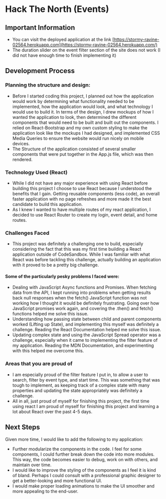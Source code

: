# Hack The North (Events)

## Important Information 
* You can visit the deployed application at the link [https://stormy-ravine-02564.herokuapp.com](https://stormy-ravine-02564.herokuapp.com/)
* The duration slider on the event filter section of the site does not work (I did not have enough time to finish implementing it)

## Development Process
### Planning the structure and design:
* Before I started coding this project, I planned out how the application would work by determining what functionality needed to be implemented, how the application would look, and what technology I would use to build it. In terms of the design, I drew mockups of how I wanted the application to look, then determined the different components that would need to be built and built out the components. I relied on React-Bootstrap and my own custom styling to make the application look like the mockups I had designed, and implemented CSS Media Queries to ensure the website would run nicely on mobile devices. 
* The Structure of the application consisted of several smaller components that were put together in the App.js file, which was then rendered.

### Technology Used (React)
* While I did not have any major experience with using React before building this project I choose to use React because I understood the benefits that I gain. Getting reusable components (less code), an overall faster application with no page refreshes and more made it the best candidate to build this application.
* As I knew I wanted to have multiple routes of my react application, I decided to use React Router to create my login, event detail, and home routes.

### Challenges Faced
* This project was definitely a challenging one to build, especially considering the fact that this was my first time building a React application outside of CodeSandbox. While I was familiar with what React was before tackling this challenge, actually building an application with it proved to be a pretty big challenge.
#### Some of the particularly pesky problems I faced were:
* Dealing with JavaScript Async functions and Promises. When fetching data from the API, I kept running into problems when getting results back null responses when the fetch() JavaScript function was not working how I thought it would be definitely frustrating. Going over how JavaScript promises work again, and covering the .then() and fetch() functions helped me solve this issue.
* Understanding how passing state between child and parent components worked (Lifting up State), and implementing this myself was definitely a challenge. Reading the React Documentation helped me solve this issue.
* Updating complex state and using the JavaScript Spread operator was a challenge, especially when it came to implementing the filter feature of my application. Reading the MDN Documentation, and experimenting with this helped me overcome this.

### Areas that you are proud of
* I am especially proud of the filter feature I put in, to allow a user to search, filter by event type, and start time. This was something that was tough to implement, as keeping track of a complex state with many properties and updating the state appropriately was definitely a challenge. 
* All in all, just proud of myself for finishing this project, the first time using react I am proud of myself for finishing this project and learning a lot about React over the past 4-5 days.

## Next Steps
Given more time, I would like to add the following to my application:
* Further modularize the components in the code. I feel for some components, I could further break down the code into more modules. This way, the code becomes easier to debug, work on with others, and maintain over time.
* I would like to improve the styling of the components as I feel it is kind of bland. Perhaps I could consult with a professional graphic designer to get a better-looking and more functional UI.
* I would make proper loading animations to make the UI smoother and more appealing to the end-user.
